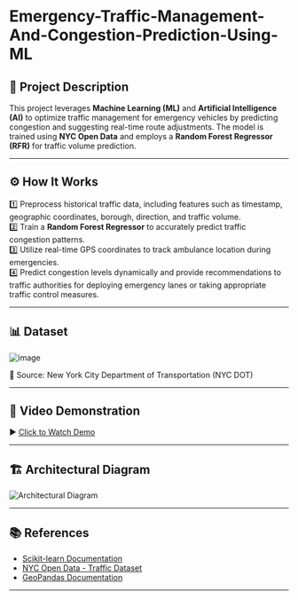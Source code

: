 # Emergency-Traffic-Management-And-Congestion-Prediction-Using-ML

## 🚦 Project Description

This project leverages **Machine Learning (ML)** and **Artificial Intelligence (AI)** to optimize traffic management for emergency vehicles by predicting congestion and suggesting real-time route adjustments. The model is trained using **NYC Open Data** and employs a **Random Forest Regressor (RFR)** for traffic volume prediction.

---

## ⚙️ How It Works

1️⃣ Preprocess historical traffic data, including features such as timestamp, geographic coordinates, borough, direction, and traffic volume.  
2️⃣ Train a **Random Forest Regressor** to accurately predict traffic congestion patterns.  
3️⃣ Utilize real-time GPS coordinates to track ambulance location during emergencies.  
4️⃣ Predict congestion levels dynamically and provide recommendations to traffic authorities for deploying emergency lanes or taking appropriate traffic control measures.

---

## 📊 Dataset


![image](https://github.com/user-attachments/assets/b0513800-fee7-4eb3-ad18-d647849e7a61)

📁 Source: New York City Department of Transportation (NYC DOT)

---

## 🎥 Video Demonstration

▶️ [Click to Watch Demo](https://drive.google.com/file/d/19Vvu65Da6sQyRKjxz7ESfTelNp3G5Tdt/view?usp=sharing)

---

## 🏗️ Architectural Diagram

![Architectural Diagram](https://github.com/user-attachments/assets/0f1c0c94-8e16-4a8a-80aa-14723bd966f7)

---

## 📚 References

- [Scikit-learn Documentation](https://scikit-learn.org/stable/documentation.html)  
- [NYC Open Data - Traffic Dataset](https://opendata.cityofnewyork.us/)  
- [GeoPandas Documentation](https://geopandas.org/en/stable/)

---
